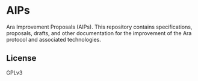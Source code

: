 AIPs
====

Ara Improvement Proposals (AIPs). This repository contains specifications,
proposals, drafts, and other documentation for the improvement of the Ara
protocol and associated technologies.

## License

GPLv3
